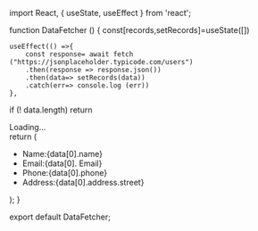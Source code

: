 
 import React, { useState, useEffect } from 'react';

function DataFetcher () {
    const[records,setRecords]=useState([])

    useEffect(() =>{
        const response= await fetch ("https://jsonplaceholder.typicode.com/users")
        .then(response => response.json())
        .then(data=> setRecords(data))
        .catch(err=> console.log (err))
    },
if (! data.length) return <div> Loading...</div>
    return ( 
        <div>
            <ul>
              <li> Name:{data[0].name}</li>
               <li> Email:{data[0]. Email}</li>
               <li> Phone:{data[0].phone}</li>
                <li>Address:{data[0].address.street}</li>
            </ul>
        </div>
         );
        }
  
export default DataFetcher;